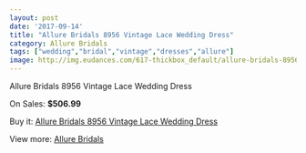 ```yaml
---
layout: post
date: '2017-09-14'
title: "Allure Bridals 8956 Vintage Lace Wedding Dress"
category: Allure Bridals
tags: ["wedding","bridal","vintage","dresses","allure"]
image: http://img.eudances.com/617-thickbox_default/allure-bridals-8956-vintage-lace-wedding-dress.jpg
---
```

Allure Bridals 8956 Vintage Lace Wedding Dress

On Sales: **$506.99**
<a href="https://www.eudances.com/en/allure-bridals/195-allure-bridals-8956-vintage-lace-wedding-dress.html"><amp-img layout="responsive" width="600" height="600" src="//img.eudances.com/617-thickbox_default/allure-bridals-8956-vintage-lace-wedding-dress.jpg" alt="Allure Bridals 8956 Vintage Lace Wedding Dress 0" /></a>
<a href="https://www.eudances.com/en/allure-bridals/195-allure-bridals-8956-vintage-lace-wedding-dress.html"><amp-img layout="responsive" width="600" height="600" src="//img.eudances.com/621-thickbox_default/allure-bridals-8956-vintage-lace-wedding-dress.jpg" alt="Allure Bridals 8956 Vintage Lace Wedding Dress 1" /></a>
<a href="https://www.eudances.com/en/allure-bridals/195-allure-bridals-8956-vintage-lace-wedding-dress.html"><amp-img layout="responsive" width="600" height="600" src="//img.eudances.com/620-thickbox_default/allure-bridals-8956-vintage-lace-wedding-dress.jpg" alt="Allure Bridals 8956 Vintage Lace Wedding Dress 2" /></a>
<a href="https://www.eudances.com/en/allure-bridals/195-allure-bridals-8956-vintage-lace-wedding-dress.html"><amp-img layout="responsive" width="600" height="600" src="//img.eudances.com/619-thickbox_default/allure-bridals-8956-vintage-lace-wedding-dress.jpg" alt="Allure Bridals 8956 Vintage Lace Wedding Dress 3" /></a>
<a href="https://www.eudances.com/en/allure-bridals/195-allure-bridals-8956-vintage-lace-wedding-dress.html"><amp-img layout="responsive" width="600" height="600" src="//img.eudances.com/618-thickbox_default/allure-bridals-8956-vintage-lace-wedding-dress.jpg" alt="Allure Bridals 8956 Vintage Lace Wedding Dress 4" /></a>

Buy it: [Allure Bridals 8956 Vintage Lace Wedding Dress](https://www.eudances.com/en/allure-bridals/195-allure-bridals-8956-vintage-lace-wedding-dress.html "Allure Bridals 8956 Vintage Lace Wedding Dress")

View more: [Allure Bridals](https://www.eudances.com/en/2-allure-bridals "Allure Bridals")